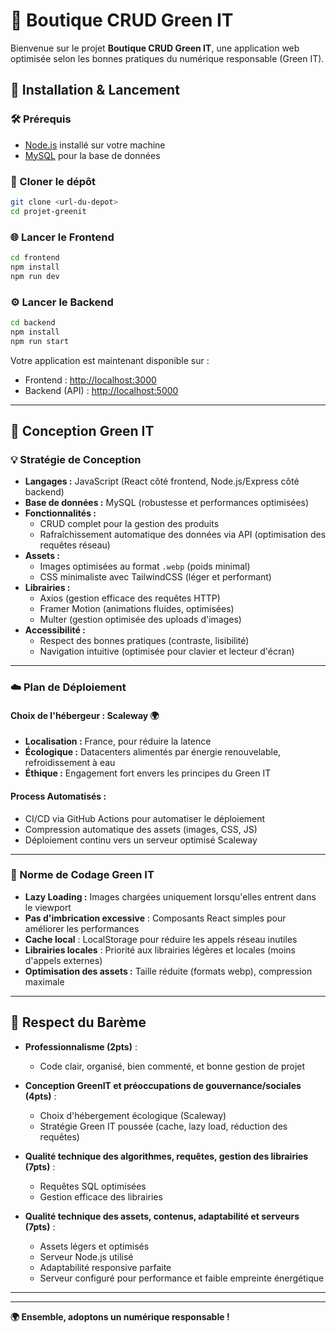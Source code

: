 # 🌿 Boutique CRUD Green IT

Bienvenue sur le projet **Boutique CRUD Green IT**, une application web optimisée selon les bonnes pratiques du numérique responsable (Green IT).

## 🚀 Installation & Lancement

### 🛠️ Prérequis
- [Node.js](https://nodejs.org) installé sur votre machine
- [MySQL](https://www.mysql.com/) pour la base de données

### 📂 Cloner le dépôt

```bash
git clone <url-du-depot>
cd projet-greenit
```

### 🌐 Lancer le Frontend

```bash
cd frontend
npm install
npm run dev
```

### ⚙️ Lancer le Backend

```bash
cd backend
npm install
npm run start
```

Votre application est maintenant disponible sur :

- Frontend : [http://localhost:3000](http://localhost:3000)
- Backend (API) : [http://localhost:5000](http://localhost:5000)

---

## 🌱 Conception Green IT

### 💡 Stratégie de Conception
- **Langages :** JavaScript (React côté frontend, Node.js/Express côté backend)
- **Base de données :** MySQL (robustesse et performances optimisées)
- **Fonctionnalités :**
  - CRUD complet pour la gestion des produits
  - Rafraîchissement automatique des données via API (optimisation des requêtes réseau)
- **Assets :**
  - Images optimisées au format `.webp` (poids minimal)
  - CSS minimaliste avec TailwindCSS (léger et performant)
- **Librairies :**
  - Axios (gestion efficace des requêtes HTTP)
  - Framer Motion (animations fluides, optimisées)
  - Multer (gestion optimisée des uploads d'images)
- **Accessibilité :**
  - Respect des bonnes pratiques (contraste, lisibilité)
  - Navigation intuitive (optimisée pour clavier et lecteur d'écran)

---

### ☁️ Plan de Déploiement

#### Choix de l'hébergeur : **Scaleway 🌍**
- **Localisation :** France, pour réduire la latence
- **Écologique :** Datacenters alimentés par énergie renouvelable, refroidissement à eau
- **Éthique :** Engagement fort envers les principes du Green IT

#### Process Automatisés :
- CI/CD via GitHub Actions pour automatiser le déploiement
- Compression automatique des assets (images, CSS, JS)
- Déploiement continu vers un serveur optimisé Scaleway

---

### 🎯 Norme de Codage Green IT

- **Lazy Loading :** Images chargées uniquement lorsqu'elles entrent dans le viewport
- **Pas d'imbrication excessive** : Composants React simples pour améliorer les performances
- **Cache local** : LocalStorage pour réduire les appels réseau inutiles
- **Librairies locales** : Priorité aux librairies légères et locales (moins d'appels externes)
- **Optimisation des assets :** Taille réduite (formats webp), compression maximale

---

## 📌 Respect du Barème

- **Professionnalisme (2pts)** :
  - Code clair, organisé, bien commenté, et bonne gestion de projet

- **Conception GreenIT et préoccupations de gouvernance/sociales (4pts)** :
  - Choix d'hébergement écologique (Scaleway)
  - Stratégie Green IT poussée (cache, lazy load, réduction des requêtes)

- **Qualité technique des algorithmes, requêtes, gestion des librairies (7pts)** :
  - Requêtes SQL optimisées
  - Gestion efficace des librairies

- **Qualité technique des assets, contenus, adaptabilité et serveurs (7pts)** :
  - Assets légers et optimisés
  - Serveur Node.js utilisé
  - Adaptabilité responsive parfaite
  - Serveur configuré pour performance et faible empreinte énergétique

---
---

**🌍 Ensemble, adoptons un numérique responsable !**